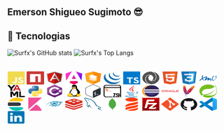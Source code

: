 ## Emerson Shigueo Sugimoto 😎

## 🚀 Tecnologias

<div>
  <img height="180em" alt="Surfx's GitHub stats" src="https://github-readme-stats.vercel.app/api?username=surfx&show_icons=true&theme=tokyonight">
  <img height="180em" alt="Surfx's Top Langs" src="https://github-readme-stats.vercel.app/api/top-langs/?username=surfx&layout=compact">
</div>
<br />

<div style="display: inline_block;"><br>
  <img align="center" alt="Emerson-Js" height="30" width="40" src="https://raw.githubusercontent.com/devicons/devicon/master/icons/javascript/javascript-plain.svg">
  <img align="center" alt="Emerson-Npm" height="30" width="40" src="https://github.com/devicons/devicon/blob/master/icons/npm/npm-original.svg">
  <img align="center" alt="Emerson-Angular-Js" height="30" width="40" src="https://raw.githubusercontent.com/devicons/devicon/refs/heads/master/icons/angularjs/angularjs-original.svg">
  <img align="center" alt="Emerson-Angular" height="30" width="40" src="https://raw.githubusercontent.com/devicons/devicon/master/icons/angular/angular-original.svg">
  <img align="center" alt="Emerson-Angular-Material" height="30" width="40" src="https://github.com/devicons/devicon/blob/master/icons/angularmaterial/angularmaterial-original.svg">
  <img align="center" alt="Emerson-Jquery" height="30" width="40" src="https://github.com/devicons/devicon/blob/master/icons/jquery/jquery-original.svg">
  <img align="center" alt="Emerson-Ts" height="30" width="40" src="https://raw.githubusercontent.com/devicons/devicon/master/icons/typescript/typescript-plain.svg">
  <img align="center" alt="Emerson-Json" height="30" width="40" src="https://github.com/devicons/devicon/blob/master/icons/json/json-plain.svg">
  <img align="center" alt="Emerson-HTML" height="30" width="40" src="https://raw.githubusercontent.com/devicons/devicon/master/icons/html5/html5-original.svg">
  <img align="center" alt="Emerson-CSS" height="30" width="40" src="https://raw.githubusercontent.com/devicons/devicon/master/icons/css3/css3-original.svg">
  <img align="center" alt="Emerson-Xml" height="30" width="40" src="https://github.com/devicons/devicon/blob/master/icons/xml/xml-plain.svg">
  <img align="center" alt="Emerson-Yaml" height="30" width="40" src="https://github.com/devicons/devicon/blob/master/icons/yaml/yaml-original.svg">
  <img align="center" alt="Emerson-Python" height="30" width="40" src="https://raw.githubusercontent.com/devicons/devicon/master/icons/python/python-original.svg">
  <img align="center" alt="Emerson-Csharp" height="30" width="40" src="https://raw.githubusercontent.com/devicons/devicon/master/icons/csharp/csharp-original.svg">
  <img align="center" alt="Emerson-Linux" height="30" width="40" src="https://github.com/devicons/devicon/blob/master/icons/linux/linux-original.svg">
  <img align="center" alt="Emerson-Ba$h" height="30" width="40" src="https://github.com/devicons/devicon/blob/master/icons/bash/bash-plain.svg">
  <img align="center" alt="Emerson-Z$h" height="30" width="40" src="https://github.com/devicons/devicon/blob/master/icons/zsh/zsh-original.svg">
  <img align="center" alt="Emerson-Java" height="30" width="40" src="https://github.com/devicons/devicon/blob/master/icons/java/java-original.svg">
  <img align="center" alt="Emerson-Eclipse" height="30" width="40" src="https://github.com/devicons/devicon/blob/master/icons/eclipse/eclipse-original.svg">
  <img align="center" alt="Emerson-Oracle" height="30" width="40" src="https://github.com/devicons/devicon/blob/master/icons/oracle/oracle-original.svg">
  <img align="center" alt="Emerson-Maven" height="30" width="40" src="https://github.com/devicons/devicon/blob/master/icons/maven/maven-original.svg">
  <img align="center" alt="Emerson-Spring" height="30" width="40" src="https://github.com/devicons/devicon/blob/master/icons/spring/spring-original.svg">
  <img align="center" alt="Emerson-ElasticSearch" height="30" width="40" src="https://github.com/devicons/devicon/blob/master/icons/elasticsearch/elasticsearch-original.svg">
  <img align="center" alt="Emerson-Kibana" height="30" width="40" src="https://github.com/devicons/devicon/blob/master/icons/kibana/kibana-plain.svg">
  <img align="center" alt="Emerson-Cassandra" height="30" width="40" src="https://github.com/devicons/devicon/blob/master/icons/cassandra/cassandra-plain.svg">
  <img align="center" alt="Emerson-Redis" height="30" width="40" src="https://github.com/devicons/devicon/blob/master/icons/redis/redis-plain.svg">
  <img align="center" alt="Emerson-MySQL" height="30" width="40" src="https://github.com/devicons/devicon/blob/master/icons/mysql/mysql-original.svg">
  <img align="center" alt="Emerson-MongoDb" height="30" width="40" src="https://github.com/devicons/devicon/blob/master/icons/mongodb/mongodb-plain.svg">
  <img align="center" alt="Emerson-Liquibase" height="30" width="40" src="https://github.com/devicons/devicon/blob/master/icons/liquibase/liquibase-original.svg">
  <img align="center" alt="Emerson-Filezilla" height="30" width="40" src="https://github.com/devicons/devicon/blob/master/icons/filezilla/filezilla-original.svg">
  <img align="center" alt="Emerson-Git" height="30" width="40" src="https://github.com/devicons/devicon/blob/master/icons/git/git-plain.svg">
  <img align="center" alt="Emerson-Github" height="30" width="40" src="https://github.com/devicons/devicon/blob/master/icons/github/github-original.svg">
  <img align="center" alt="Emerson-Vscode" height="30" width="40" src="https://github.com/devicons/devicon/blob/master/icons/vscode/vscode-original.svg">
  <img align="center" alt="Emerson-Linkedin" height="30" width="40" src="https://github.com/devicons/devicon/blob/master/icons/linkedin/linkedin-original.svg">
</div>
<br />


<!--
**surfx/surfx** is a ✨ _special_ ✨ repository because its `README.md` (this file) appears on your GitHub profile.

Here are some ideas to get you started:

- 🔭 I’m currently working on ...
- 🌱 I’m currently learning ...
- 👯 I’m looking to collaborate on ...
- 🤔 I’m looking for help with ...
- 💬 Ask me about ...
- 📫 How to reach me: ...
- 😄 Pronouns: ...
- ⚡ Fun fact: ...
-->
